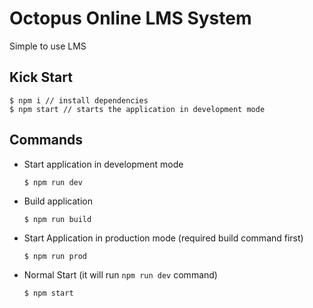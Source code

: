 # Octopus Online LMS System

Simple to use LMS

## Kick Start
```
$ npm i // install dependencies
$ npm start // starts the application in development mode
```
## Commands
- Start application in development mode
    ```
    $ npm run dev
    ```
- Build application
    ```
    $ npm run build
    ```
- Start Application in production mode (required build command first)
    ```
    $ npm run prod
    ```
- Normal Start (it will run `npm run dev` command)
    ```
    $ npm start
    ```
